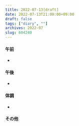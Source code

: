 ```yaml
---
title: 2022-07-13[draft]
date: 2022-07-13T21:00:00+09:00
draft: false
tags: ["diary", ""]
archives: 2022-07
slug: 604240
---
```

#### 午前
- 
#### 午後
- 
#### 体調
- 
#### その他